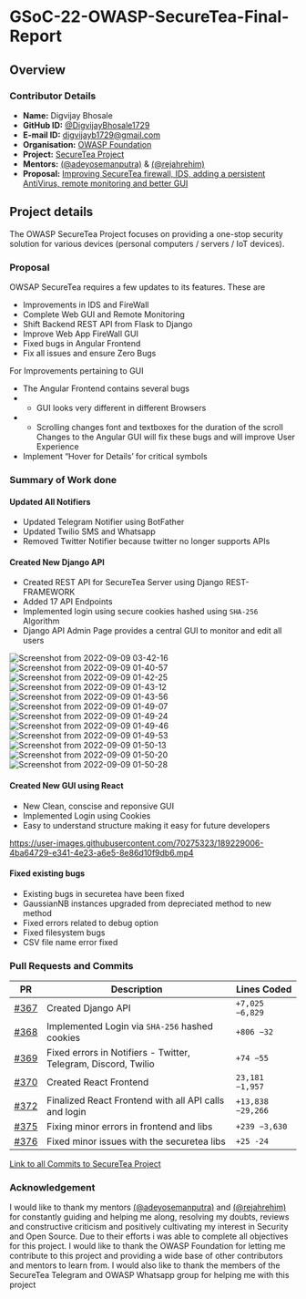 # GSoC-22-OWASP-SecureTea-Final-Report

## Overview

### Contributor Details

- **Name:** Digvijay Bhosale
- **GitHub ID:** [@DigvijayBhosale1729](https://github.com/DigvijayBhosale1729)
- **E-mail ID:** digvijayb1729@gmail.com
- **Organisation:** [OWASP Foundation](https://owasp.org/)
- **Project:** [SecureTea Project](https://www.github.com/OWASP/SecureTea-Project)
- **Mentors:** [(@adeyosemanputra)](https://github.com/adeyosemanputra) & [(@rejahrehim)](https://github.com/rejahrehim)
- **Proposal:** [Improving SecureTea firewall, IDS, adding a persistent AntiVirus, remote monitoring and better GUI](https://summerofcode.withgoogle.com/programs/2022/projects/SeyZbhc4)

## Project details 

The OWASP SecureTea Project focuses on providing a one-stop security solution for various devices (personal computers / servers / IoT devices).


### Proposal

OWSAP SecureTea requires a few updates to its features. These are 
- Improvements in IDS and FireWall 
- Complete Web GUI and Remote Monitoring 
- Shift Backend REST API from Flask to Django 
- Improve Web App FireWall GUI 
- Fixed bugs in Angular Frontend 
- Fix all issues and ensure Zero Bugs 

For Improvements pertaining to GUI 
- The Angular Frontend contains several bugs 
- * GUI looks very different in different Browsers 
- * Scrolling changes font and textboxes for the duration of the scroll Changes to the Angular GUI will fix these bugs and will improve User Experience 
- Implement “Hover for Details’ for critical symbols

### Summary of Work done

#### Updated All Notifiers

- Updated Telegram Notifier using BotFather
- Updated Twilio SMS and Whatsapp
- Removed Twitter Notifier because twitter no longer supports APIs

#### Created New Django API

- Created REST API for SecureTea Server using Django REST-FRAMEWORK
- Added 17 API Endpoints 
- Implemented login using secure cookies hashed using `SHA-256` Algorithm
- Django API Admin Page provides a central GUI to monitor and edit all users

![Screenshot from 2022-09-09 03-42-16](https://user-images.githubusercontent.com/70275323/189235173-00e933e2-420e-441f-ae55-d2d79f309bdf.png)
![Screenshot from 2022-09-09 01-40-57](https://user-images.githubusercontent.com/70275323/189228099-1c57577e-2d94-45fd-a25a-bff4d9402b88.png)
![Screenshot from 2022-09-09 01-42-25](https://user-images.githubusercontent.com/70275323/189228104-85e41f46-b612-4923-b2f9-024b84041d45.png)
![Screenshot from 2022-09-09 01-43-12](https://user-images.githubusercontent.com/70275323/189228106-5331ff8b-cdfb-4386-aec4-c670d6a2bbc8.png)
![Screenshot from 2022-09-09 01-43-56](https://user-images.githubusercontent.com/70275323/189228110-ce31d910-ccfd-4988-8063-0ad8e3bc94a2.png)
![Screenshot from 2022-09-09 01-49-07](https://user-images.githubusercontent.com/70275323/189228114-2b946349-3bb4-4502-85f2-57f1f4bd191a.png)
![Screenshot from 2022-09-09 01-49-24](https://user-images.githubusercontent.com/70275323/189228118-cf879c4e-6b1a-4407-9138-45449de89302.png)
![Screenshot from 2022-09-09 01-49-46](https://user-images.githubusercontent.com/70275323/189228122-5aac3501-8e04-47b8-8723-236d9b94c676.png)
![Screenshot from 2022-09-09 01-49-53](https://user-images.githubusercontent.com/70275323/189228127-831faac6-4d93-435a-9641-66dd75853f0f.png)
![Screenshot from 2022-09-09 01-50-13](https://user-images.githubusercontent.com/70275323/189228132-27e82882-3420-4822-99e7-56088d60086c.png)
![Screenshot from 2022-09-09 01-50-20](https://user-images.githubusercontent.com/70275323/189228137-c6911508-d38e-4760-a40c-159379168663.png)
![Screenshot from 2022-09-09 01-50-28](https://user-images.githubusercontent.com/70275323/189228140-ef68eb59-4302-4e72-8c00-99c227ad8d04.png)

#### Created New GUI using React

- New Clean, conscise and reponsive GUI
- Implemented Login using Cookies
- Easy to understand structure making it easy for future developers

https://user-images.githubusercontent.com/70275323/189229006-4ba64729-e341-4e23-a6e5-8e86d10f9db6.mp4

#### Fixed existing bugs

- Existing bugs in securetea have been fixed
- GaussianNB instances upgraded from depreciated method to new method
- Fixed errors related to debug option
- Fixed filesystem bugs
- CSV file name error fixed

### Pull Requests and Commits 

| PR | Description | Lines Coded
| --- | --- | --- |
| [#367](https://github.com/OWASP/SecureTea-Project/pull/367) | Created Django API |  `+7,025 −6,829`  |
| [#368](https://github.com/OWASP/SecureTea-Project/pull/368) | Implemented Login via `SHA-256` hashed cookies | `+806 −32` |
| [#369](https://github.com/OWASP/SecureTea-Project/pull/369) | Fixed errors in Notifiers - Twitter, Telegram, Discord, Twilio | `+74 −55` |
| [#370](https://github.com/OWASP/SecureTea-Project/pull/370) | Created React Frontend | `23,181 −1,957` |
| [#372](https://github.com/OWASP/SecureTea-Project/pull/372) | Finalized React Frontend with all API calls and login | `+13,838 −29,266` |
| [#375](https://github.com/OWASP/SecureTea-Project/pull/375) | Fixing minor errors in frontend and libs | `+239 −3,630` |
| [#376](https://github.com/OWASP/SecureTea-Project/pull/372) | Fixed minor issues with the securetea libs | `+25 -24` |


[Link to all Commits to SecureTea Project](https://github.com/OWASP/SecureTea-Project/commits?author=DigvijayBhosale1729)

### Acknowledgement

I would like to thank my mentors [(@adeyosemanputra)](https://github.com/adeyosemanputra) and [(@rejahrehim)](https://github.com/rejahrehim) for constantly guiding and helping me along, resolving my doubts, reviews and constructive criticism and positively cultivating my interest in Security and Open Source. Due to their efforts i was able to complete all objectives for this project. I would like to thank the OWASP Foundation for letting me contribute to this project and providing a wide base of other contributors and mentors to learn from. I would also like to thank the members of the SecureTea Telegram and OWASP Whatsapp group for helping me with this project
